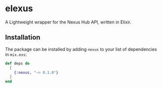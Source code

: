 # elexus

A Lightweight wrapper for the Nexus Hub API, written in Elixir.

## Installation

The package can be installed by adding `nexus` to your list of dependencies in `mix.exs`:

```elixir
def deps do
  [
    {:nexus, "~> 0.1.0"}
  ]
end
```
